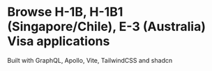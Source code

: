 # Browse H-1B, H-1B1 (Singapore/Chile), E-3 (Australia) Visa applications
Built with GraphQL, Apollo, Vite, TailwindCSS and shadcn
